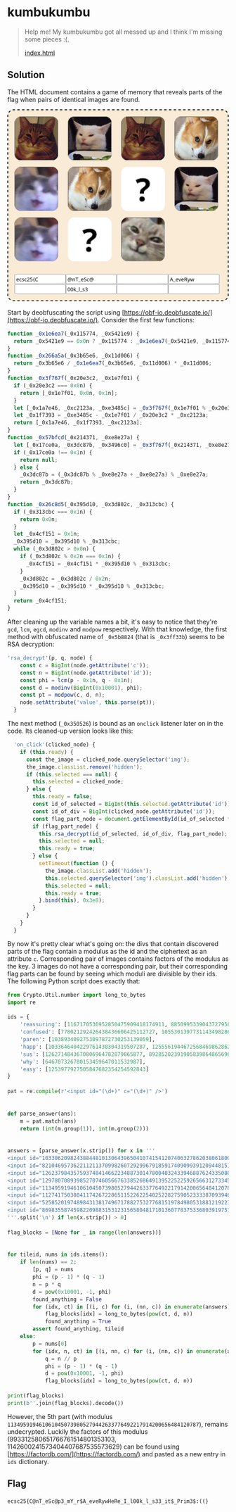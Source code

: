 # kumbukumbu

> Help me! My kumbukumbu got all messed up and I think I'm missing some pieces :(.
>
> [index.html](https://hack.cert.pl/files/index-16e46f93a89fcba0997498932000ed7be51e03df.html)

## Solution
The HTML document contains a game of memory that reveals parts of the flag when pairs of identical images are found.

![game.png](./media/game.png)

Start by deobfuscating the script using [https://obf-io.deobfuscate.io/](https://obf-io.deobfuscate.io/). Consider the first few functions:
```js
function _0x1e6ea7(_0x115774, _0x5421e9) {
  return _0x5421e9 == 0x0n ? _0x115774 : _0x1e6ea7(_0x5421e9, _0x115774 % _0x5421e9);
}
function _0x266a5a(_0x3b65e6, _0x11d006) {
  return _0x3b65e6 / _0x1e6ea7(_0x3b65e6, _0x11d006) * _0x11d006;
}
function _0x3f767f(_0x20e3c2, _0x1e7f01) {
  if (_0x20e3c2 === 0x0n) {
    return [_0x1e7f01, 0x0n, 0x1n];
  }
  let [_0x1a7e46, _0xc2123a, _0xe3485c] = _0x3f767f(_0x1e7f01 % _0x20e3c2, _0x20e3c2);
  let _0x1f7393 = _0xe3485c - _0x1e7f01 / _0x20e3c2 * _0xc2123a;
  return [_0x1a7e46, _0x1f7393, _0xc2123a];
}
function _0x57bfcd(_0x214371, _0xe8e27a) {
  let [_0x17ce0a, _0x3dc87b, _0x3496c0] = _0x3f767f(_0x214371, _0xe8e27a);
  if (_0x17ce0a !== 0x1n) {
    return null;
  } else {
    _0x3dc87b = (_0x3dc87b % _0xe8e27a + _0xe8e27a) % _0xe8e27a;
    return _0x3dc87b;
  }
}
function _0x26c8d5(_0x395d10, _0x3d802c, _0x313cbc) {
  if (_0x313cbc === 0x1n) {
    return 0x0n;
  }
  let _0x4cf151 = 0x1n;
  _0x395d10 = _0x395d10 % _0x313cbc;
  while (_0x3d802c > 0x0n) {
    if (_0x3d802c % 0x2n === 0x1n) {
      _0x4cf151 = _0x4cf151 * _0x395d10 % _0x313cbc;
    }
    _0x3d802c = _0x3d802c / 0x2n;
    _0x395d10 = _0x395d10 * _0x395d10 % _0x313cbc;
  }
  return _0x4cf151;
}
```

After cleaning up the variable names a bit, it's easy to notice that they're `gcd`, `lcm`, `egcd`, `modinv` and `modpow` respectively. With that knowledge, the first method with obfuscated name of `_0x5b8824` (that is `_0x3ff33b`) seems to be RSA decryption:
```js
'rsa_decrypt'(p, q, node) {
    const c = BigInt(node.getAttribute('c'));
    const n = BigInt(node.getAttribute('id'));
    const phi = lcm(p - 0x1n, q - 0x1n);
    const d = modinv(BigInt(0x10001), phi);
    const pt = modpow(c, d, n);
    node.setAttribute('value', this.parse(pt));
  }
```

The next method (`_0x350526`) is bound as an `onclick` listener later on in the code. Its cleaned-up version looks like this:
```js
  'on_click'(clicked_node) {
    if (this.ready) {
      const the_image = clicked_node.querySelector('img');
      the_image.classList.remove('hidden');
      if (this.selected === null) {
        this.selected = clicked_node;
      } else {
        this.ready = false;
        const id_of_selected = BigInt(this.selected.getAttribute('id'));
        const id_of_div = BigInt(clicked_node.getAttribute('id'));
        const flag_part_node = document.getElementById(id_of_selected * id_of_div);
        if (flag_part_node) {
          this.rsa_decrypt(id_of_selected, id_of_div, flag_part_node);
          this.selected = null;
          this.ready = true;
        } else {
          setTimeout(function () {
            the_image.classList.add('hidden');
            this.selected.querySelector('img').classList.add('hidden');
            this.selected = null;
            this.ready = true;
          }.bind(this), 0x3e8);
        }
      }
    }
  }
```

By now it's pretty clear what's going on: the divs that contain discovered parts of the flag contain a modulus as the id and the ciphertext as an attribute `c`. Corresponding pair of images contains factors of the modulus as the key. 3 images do not have a corresponding pair, but their corresponding flag parts can be found by seeing which moduli are divisible by their ids. The following Python script does exactly that:


```py
from Crypto.Util.number import long_to_bytes
import re

ids = {
    'reassuring': [1167170536952850475909418174911, 885099533904372795874859687719],
    'confused': [778021292426438436606425112727, 1055301397731143498286103730113],
    'paren': [1038934092753097872730253139059],
    'happ': [1033646404229761438304319507287, 1255561944672568469862862185019],
    'sus': [1262714843670806964782879865877, 892852023919058398648656968671],
    'why': [646707326780153459647011532987],
    'easy': [1253977927505847682354254592843]
}

pat = re.compile(r'<input id="(\d+)" c="(\d+)" />')


def parse_answer(ans):
    m = pat.match(ans)
    return (int(m.group(1)), int(m.group(2)))


answers = [parse_answer(x.strip()) for x in '''
<input id="1033062098243884481013064396504107415412074063278620380618009" c="538634309079148116363912301816926031930258573110799122862941" />
<input id="821046957362211211370998260729299679185917409099391209448151" c="562733309494608716994364770937828277740523146074677621141932" />
<input id="1262379843575937484146622348873014780040324339468876243350889" c="319243791255303502020259161971610515049913374771288695699737" />
<input id="1297807089398527074605667633852686491395225225926566312733453" c="941629393855667943649547190044646980315269461850095508227115" />
<input id="1134959194610610450739805279442633776492217914200656484120787" c="914355749731699186791425204706414002614646261411469947941828" />
<input id="1127417503804117426722865115226225402522827590523333870939467" c="558030107305255463640139626217118512514526900834839072384186" />
<input id="525852019748984313817496717882753277681519784980531881219221" c="251738364156397018723696894127984058119319062121032554046180" />
<input id="869835587459822098831531231565804817101360778375336803919757" c="774165720938595325818024236038187794673577169187146034055752" />
'''.split('\n') if len(x.strip()) > 0]

flag_blocks = [None for _ in range(len(answers))]


for tileid, nums in ids.items():
    if len(nums) == 2:
        [p, q] = nums
        phi = (p - 1) * (q - 1)
        n = p * q
        d = pow(0x10001, -1, phi)
        found_anything = False
        for (idx, ct) in [(i, c) for (i, (nn, c)) in enumerate(answers) if nn == n]:
            flag_blocks[idx] = long_to_bytes(pow(ct, d, n))
            found_anything = True
        assert found_anything, tileid
    else:
        p = nums[0]
        for (idx, n, ct) in [(i, nn, c) for (i, (nn, c)) in enumerate(answers) if nn % p == 0]:
            q = n // p
            phi = (p - 1) * (q - 1)
            d = pow(0x10001, -1, phi)
            flag_blocks[idx] = long_to_bytes(pow(ct, d, n))

print(flag_blocks)
print(b''.join(flag_blocks).decode())
```

However, the 5th part (with modulus `1134959194610610450739805279442633776492217914200656484120787`), remains undecrypted. Luckily the factors of this modulus (993312580651766761514801353103, 1142600241573404407687535573629) can be found using [https://factordb.com/](https://factordb.com/) and pasted as a new entry in `ids` dictionary.

## Flag
`ecsc25{C@nT_eSc@p3_mY_r$A_eveRywHeRe_I_l00k_l_s33_it$_Prim3$:((}`
